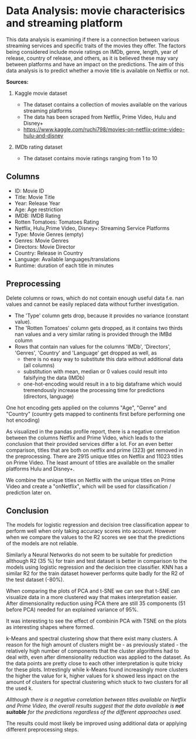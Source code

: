 # Data Analysis: movie characterisics and streaming platform

This data analysis is examining if there is a connection between various streaming services and specific traits of the movies they offer. The factors being considered include movie ratings on IMDb, genre, length, year of release, country of release, and others, as it is believed these may vary between platforms and have an impact on the predictions. The aim of this data analysis is to predict whether a movie title is available on Netflix or not.

**Sources:**

1) Kaggle movie dataset 
    - The dataset contains a collection of movies available on the various streaming platforms
    - The data has been scraped from Netflix, Prime Video, Hulu and Disney+
    - https://www.kaggle.com/ruchi798/movies-on-netflix-prime-video-hulu-and-disney
    
2) IMDb rating dataset
    - The dataset contains movie ratings ranging from 1 to 10


## Columns
- ID: Movie ID
- Title: Movie Title
- Year: Release Year
- Age: Age restriction
- IMDB: IMDB Rating
- Rotten Tomatoes: Tomatoes Rating
- Netflix, Hulu,Prime Video, Disney+: Streaming Service Platforms
- Type: Movie Genres (empty)
- Genres: Movie Genres
- Directors: Movie Director
- Country: Release in Country
- Language: Available languages/translations
- Runtime: duration of each title in minutes



## Preprocessing

Delete columns or rows, which do not contain enough useful data f.e. nan values and cannot be easily replaced data without further investigation.
- The 'Type' column gets drop, because it provides no variance (constant value).
- The 'Rotten Tomatoes' column gets dropped, as it contains two thirds nan values and a very similar rating is provided through the IMBd column
- Rows that contain nan values for the columns 'IMDb', 'Directors', 'Genres', 'Country' and 'Language' get dropped as well, as
    * there is no easy way to substitute this data without additional data (all columns)
    * substitution with mean, median or 0 values could result into falsifying the data (IMDb)
    * one-hot-encoding would result in a to big dataframe which would tremendously increase the processing time for predictions (directors, language)

One hot encoding gets applied on the columns "Age", "Genre" and "Country" (country gets mapped to continents first before performing one hot encoding)

As visualized in the pandas profile report, there is a negative correlation between the columns Netflix and Prime Video, which leads to the conclusion that their provided services differ a lot.
For an even better comparison, titles that are both on netflix and prime (323) get removed in the preprocessing. There are 2915 unique titles on Netflix and 11023 titles on Prime Video.
The least amount of titles are available on the smaller platforms Hulu and Disney+.

We combine the unique titles on Netflix with the unique titles on Prime Video and create a "onNetflix", which will be used for classification / prediction later on.



## Conclusion

The models for logistic regression and decision tree classification appear to perform well when only taking accuracy scores into account. However when we compare the values to the R2 scores we see that the predictions of the models are not reliable.

Similarly a Neural Networks do not seem to be suitable for prediction allthough R2 (35 %) for train and test dataset is better in comparison to the models using logistic regression and the decision tree classifier. KNN has a similar R2 for the train dataset however performs quite badly for the R2 of the test dataset (-80%).

When comparing the plots of PCA and t-SNE we can see that t-SNE can visualize data in a more clustered way that makes interpretation easier. After dimensionality reduction using PCA there are still 35 components (51 before PCA) needed for an explained variance of 95%. 

It was interesting to see the effect of combinin PCA with TSNE on the plots as interesting shapes where formed.

k-Means and spectral clustering show that there exist many clusters. A reason for the high amount of clusters might be - as previously stated - the relatively high number of components that the cluster algorithms had to deal with, even after dimensionality reduction was applied to the dataset. As the data points are pretty close to each other interpretation is quite tricky for these plots.
Intrestingly while k-Means found increasingly more clusters the higher the value for k, higher values for k showed less inpact on the amount of clusters for spectral clustering which stuck to two clusters for all the used k.

_Allthough there is a negative correlation between titles available on Netflix and Prime Video, the overall results suggest that the data available is **not suitable** for the predictions regardless of the different approaches used._

The results could most likely be improved using additional data or applying different preprocessing steps.